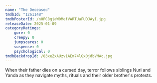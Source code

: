 ```yaml
---
name: "The Deceased"
tmdbId: "1261148"
tmdbPosterId: /n0PC8gjaW0MefVARTUaFUDJAyI.jpg
releaseDate: 2025-01-09
categoryRatings:
    gore: 0
    creepy: 0
    jumpscares: 0
    suspense: 0
    psychological: 0
tmdbBackdropId: /83xeZxAUzv1AEm74lGx0jdbVMAc.jpg
---
```

When their father dies on a cursed day, terror follows siblings Nuri and Yanda as they navigate myths, rituals and their older brother's protests.

